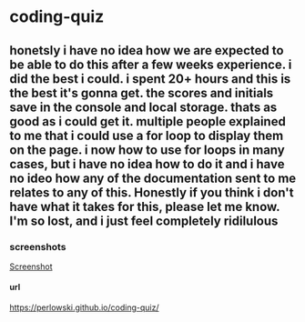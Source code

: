 # coding-quiz

## honetsly i have no idea how we are expected to be able to do this after a few weeks experience. i did the best i could. i spent 20+ hours and this is the best it's gonna get. the scores and initials save in the console and local storage. thats as good as i could get it. multiple people explained to me that i could use a for loop to display them on the page. i now how to use for loops in many cases, but i have no idea how to do it and i have no ideo how any of the documentation sent to me relates to any of this. Honestly if you think i don't have what it takes for this, please let me know. I'm so lost, and i just feel completely ridilulous

### screenshots

[Screenshot](./assets/images/screenshot.png)

#### url

https://perlowski.github.io/coding-quiz/

